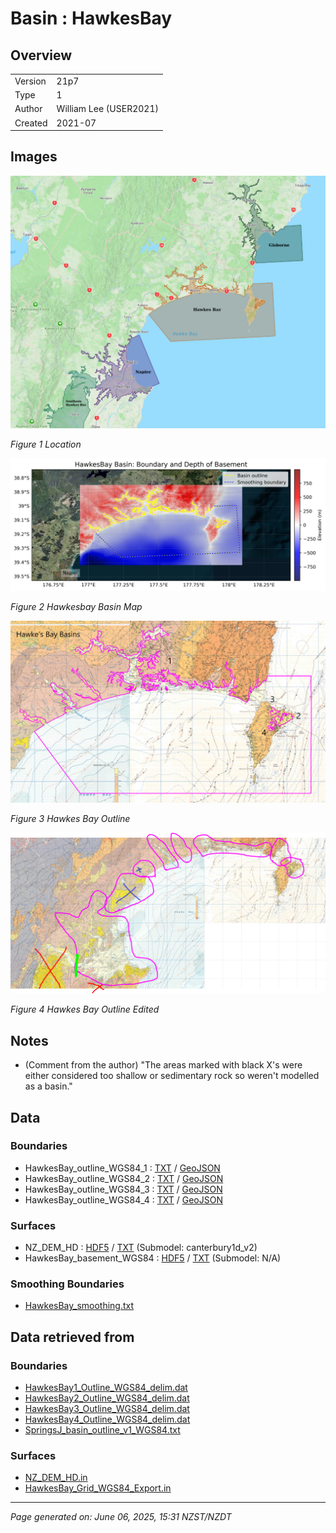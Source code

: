 # Basin : HawkesBay

## Overview
|         |                     |
|---------|---------------------|
| Version | 21p7           |
| Type    | 1        |
| Author  | William Lee (USER2021)            |
| Created | 2021-07           |


## Images
![](../images/maps/NI_mideast.png)

*Figure 1 Location*

![](../images/regional/HawkesBay_basin_map.png)

*Figure 2 Hawkesbay Basin Map*

![](../images/basins/hawkes_bay_outline.png)

*Figure 3 Hawkes Bay Outline*

![](../images/basins/hawkes_bay_outline_edited.png)

*Figure 4 Hawkes Bay Outline Edited*


## Notes
- (Comment from the author) "The areas marked with black X's were either considered too shallow or sedimentary rock so weren't modelled as a basin."

## Data
### Boundaries
- HawkesBay_outline_WGS84_1 : [TXT](../../velocity_modelling/data/regional/HawkesBay/HawkesBay_outline_WGS84_1.txt) / [GeoJSON](../../velocity_modelling/data/regional/HawkesBay/HawkesBay_outline_WGS84_1.geojson)
- HawkesBay_outline_WGS84_2 : [TXT](../../velocity_modelling/data/regional/HawkesBay/HawkesBay_outline_WGS84_2.txt) / [GeoJSON](../../velocity_modelling/data/regional/HawkesBay/HawkesBay_outline_WGS84_2.geojson)
- HawkesBay_outline_WGS84_3 : [TXT](../../velocity_modelling/data/regional/HawkesBay/HawkesBay_outline_WGS84_3.txt) / [GeoJSON](../../velocity_modelling/data/regional/HawkesBay/HawkesBay_outline_WGS84_3.geojson)
- HawkesBay_outline_WGS84_4 : [TXT](../../velocity_modelling/data/regional/HawkesBay/HawkesBay_outline_WGS84_4.txt) / [GeoJSON](../../velocity_modelling/data/regional/HawkesBay/HawkesBay_outline_WGS84_4.geojson)

### Surfaces
- NZ_DEM_HD : [HDF5](../../velocity_modelling/data/global/surface/NZ_DEM_HD.h5) / [TXT](../../velocity_modelling/data/global/surface/NZ_DEM_HD.in) (Submodel: canterbury1d_v2)
- HawkesBay_basement_WGS84 : [HDF5](../../velocity_modelling/data/regional/HawkesBay/HawkesBay_basement_WGS84.h5) / [TXT](../../velocity_modelling/data/regional/HawkesBay/HawkesBay_basement_WGS84.in) (Submodel: N/A)

### Smoothing Boundaries
- [HawkesBay_smoothing.txt](../../velocity_modelling/data/regional/HawkesBay/HawkesBay_smoothing.txt)

## Data retrieved from
### Boundaries
- [HawkesBay1_Outline_WGS84_delim.dat](https://github.com/ucgmsim/Velocity-Model/tree/main/Data/Basins/Napier_Hawkes_Bay/v21p7/HawkesBay1_Outline_WGS84_delim.dat)
- [HawkesBay2_Outline_WGS84_delim.dat](https://github.com/ucgmsim/Velocity-Model/tree/main/Data/Basins/Napier_Hawkes_Bay/v21p7/HawkesBay2_Outline_WGS84_delim.dat)
- [HawkesBay3_Outline_WGS84_delim.dat](https://github.com/ucgmsim/Velocity-Model/tree/main/Data/Basins/Napier_Hawkes_Bay/v21p7/HawkesBay3_Outline_WGS84_delim.dat)
- [HawkesBay4_Outline_WGS84_delim.dat](https://github.com/ucgmsim/Velocity-Model/tree/main/Data/Basins/Napier_Hawkes_Bay/v21p7/HawkesBay4_Outline_WGS84_delim.dat)
- [SpringsJ_basin_outline_v1_WGS84.txt](https://github.com/ucgmsim/Velocity-Model/tree/main/Data/USER20_BASINS/SpringsJ_basin_outline_v1_WGS84.txt)

### Surfaces
- [NZ_DEM_HD.in](https://github.com/ucgmsim/Velocity-Model/tree/main/Data/DEM/NZ_DEM_HD.in)
- [HawkesBay_Grid_WGS84_Export.in](https://github.com/ucgmsim/Velocity-Model/tree/main/Data/Basins/Napier_Hawkes_Bay/v21p7/HawkesBay_Grid_WGS84_Export.in)

---
*Page generated on: June 06, 2025, 15:31 NZST/NZDT*
